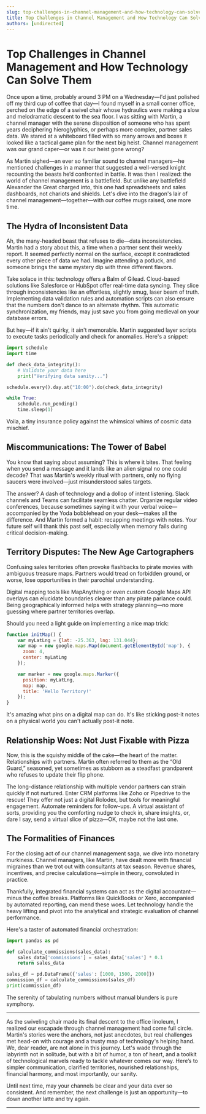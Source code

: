 ```yaml
---
slug: top-challenges-in-channel-management-and-how-technology-can-solve-them
title: Top Challenges in Channel Management and How Technology Can Solve Them
authors: [undirected]
---
```



# Top Challenges in Channel Management and How Technology Can Solve Them

Once upon a time, probably around 3 PM on a Wednesday—I'd just polished off my third cup of coffee that day—I found myself in a small corner office, perched on the edge of a swivel chair whose hydraulics were making a slow and melodramatic descent to the sea floor. I was sitting with Martin, a channel manager with the serene disposition of someone who has spent years deciphering hieroglyphics, or perhaps more complex, partner sales data. We stared at a whiteboard filled with so many arrows and boxes it looked like a tactical game plan for the next big heist. Channel management was our grand caper—or was it our heist gone wrong?

As Martin sighed—an ever so familiar sound to channel managers—he mentioned challenges in a manner that suggested a well-versed knight recounting the beasts he’d confronted in battle. It was then I realized: the world of channel management is a battlefield. But unlike any battlefield Alexander the Great charged into, this one had spreadsheets and sales dashboards, not chariots and shields. Let's dive into the dragon's lair of channel management—together—with our coffee mugs raised, one more time.

## The Hydra of Inconsistent Data

Ah, the many-headed beast that refuses to die—data inconsistencies. Martin had a story about this, a time when a partner sent their weekly report. It seemed perfectly normal on the surface, except it contradicted every other piece of data we had. Imagine attending a potluck, and someone brings the same mystery dip with three different flavors.

Take solace in this: technology offers a Balm of Gilead. Cloud-based solutions like Salesforce or HubSpot offer real-time data syncing. They slice through inconsistencies like an effortless, slightly smug, laser beam of truth. Implementing data validation rules and automation scripts can also ensure that the numbers don't dance to an alternate rhythm. This automatic synchronization, my friends, may just save you from going medieval on your database errors.

But hey—if it ain't quirky, it ain't memorable. Martin suggested layer scripts to execute tasks periodically and check for anomalies. Here's a snippet:

```python
import schedule
import time

def check_data_integrity():
    # Validate your data here
    print("Verifying data sanity...")

schedule.every().day.at("10:00").do(check_data_integrity)

while True:
    schedule.run_pending()
    time.sleep(1)
```

Voila, a tiny insurance policy against the whimsical whims of cosmic data mischief.

## Miscommunications: The Tower of Babel

You know that saying about assuming? This is where it bites. That feeling when you send a message and it lands like an alien signal no one could decode? That was Martin's weekly ritual with partners, only no flying saucers were involved—just misunderstood sales targets.

The answer? A dash of technology and a dollop of intent listening. Slack channels and Teams can facilitate seamless chatter. Organize regular video conferences, because sometimes saying it with your verbal voice—accompanied by the Yoda bobblehead on your desk—makes all the difference. And Martin formed a habit: recapping meetings with notes. Your future self will thank this past self, especially when memory fails during critical decision-making. 

## Territory Disputes: The New Age Cartographers

Confusing sales territories often provoke flashbacks to pirate movies with ambiguous treasure maps. Partners would tread on forbidden ground, or worse, lose opportunities in their parochial understanding.

Digital mapping tools like MapAnything or even custom Google Maps API overlays can elucidate boundaries clearer than any pirate parlance could. Being geographically informed helps with strategy planning—no more guessing where partner territories overlap.

Should you need a light guide on implementing a nice map trick:

```javascript
function initMap() {
    var myLatLng = {lat: -25.363, lng: 131.044};
    var map = new google.maps.Map(document.getElementById('map'), {
      zoom: 4,
      center: myLatLng
    });

    var marker = new google.maps.Marker({
      position: myLatLng,
      map: map,
      title: 'Hello Territory!'
    });
}
```

It's amazing what pins on a digital map can do. It's like sticking post-it notes on a physical world you can't actually post-it note.

## Relationship Woes: Not Just Fixable with Pizza

Now, this is the squishy middle of the cake—the heart of the matter. Relationships with partners. Martin often referred to them as the “Old Guard,” seasoned, yet sometimes as stubborn as a steadfast grandparent who refuses to update their flip phone.

The long-distance relationship with multiple vendor partners can strain quickly if not nurtured. Enter CRM platforms like Zoho or Pipedrive to the rescue! They offer not just a digital Rolodex, but tools for meaningful engagement. Automate reminders for follow-ups. A virtual assistant of sorts, providing you the comforting nudge to check in, share insights, or, dare I say, send a virtual slice of pizza—OK, maybe not the last one.

## The Formalities of Finances

For the closing act of our channel management saga, we dive into monetary murkiness. Channel managers, like Martin, have dealt more with financial migraines than we trot out with consultants at tax season. Revenue shares, incentives, and precise calculations—simple in theory, convoluted in practice.

Thankfully, integrated financial systems can act as the digital accountant—minus the coffee breaks. Platforms like QuickBooks or Xero, accompanied by automated reporting, can mend these woes. Let technology handle the heavy lifting and pivot into the analytical and strategic evaluation of channel performance.

Here's a taster of automated financial orchestration:

```python
import pandas as pd

def calculate_commissions(sales_data):
    sales_data['commissions'] = sales_data['sales'] * 0.1
    return sales_data

sales_df = pd.DataFrame({'sales': [1000, 1500, 2000]})
commission_df = calculate_commissions(sales_df)
print(commission_df)
```

The serenity of tabulating numbers without manual blunders is pure symphony.

---

As the swiveling chair made its final descent to the office linoleum, I realized our escapade through channel management had come full circle. Martin's stories were the anchors, not just anecdotes, but real challenges met head-on with courage and a trusty map of technology's helping hand. We, dear reader, are not alone in this journey. Let's wade through the labyrinth not in solitude, but with a bit of humor, a ton of heart, and a toolkit of technological marvels ready to tackle whatever comes our way. Here’s to simpler communication, clarified territories, nourished relationships, financial harmony, and most importantly, our sanity.

Until next time, may your channels be clear and your data ever so consistent. And remember, the next challenge is just an opportunity—to down another latte and try again.

---